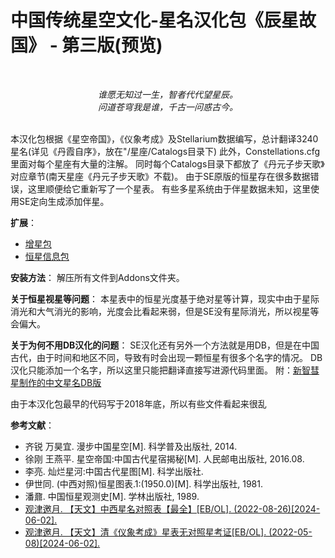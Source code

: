 # 中国传统星空文化-星名汉化包《辰星故国》 - 第三版(预览)

<br><div align="center"><i>
谁愿无知过一生，智者代代望星辰。<br>
问道苍穹我是谁，千古一问惑古今。
</i></div><br>

本汉化包根据《星空帝国》，《仪象考成》及Stellarium数据编写，总计翻译3240星名(详见《丹霞自序》，放在"/星座/Catalogs目录下)
此外，Constellations.cfg里面对每个星座有大量的注解。
同时每个Catalogs目录下都放了《丹元子步天歌》对应章节(南天星座《丹元子步天歌》不载)。
由于SE原版的恒星存在很多数据错误，这里顺便给它重新写了一个星表。
有些多星系统由于伴星数据未知，这里使用SE定向生成添加伴星。

**扩展**：
 * [增星包](https://github.com/StellarDX/SE990-Chinese-Star-Name-Pack-Additional)
 * [恒星信息包](https://github.com/StellarDX/SE990-Chinese-Information-Pack)

**安装方法**：
解压所有文件到Addons文件夹。

**关于恒星视星等问题**：
本星表中的恒星光度基于绝对星等计算，现实中由于星际消光和大气消光的影响，光度会比看起来弱，但是SE没有星际消光，所以视星等会偏大。

**关于为何不用DB汉化的问题**：
SE汉化还有另外一个方法就是用DB，但是在中国古代，由于时间和地区不同，导致有时会出现一颗恒星有很多个名字的情况。
DB汉化只能添加一个名字，所以这里只能把翻译直接写进源代码里面。
附：[新智彗星制作的中文星名DB版](https://steamcommunity.com/sharedfiles/filedetails/?id=2813315013)

由于本汉化包最早的代码写于2018年底，所以有些文件看起来很乱

**参考文献**：
 * 齐锐 万昊宜. 漫步中国星空[M]. 科学普及出版社, 2014.
 * 徐刚 王燕平. 星空帝国:中国古代星宿揭秘[M]. 人民邮电出版社, 2016.08.
 * 李亮. 灿烂星河:中国古代星图[M]. 科学出版社.
 * 伊世同. (中西对照)恒星图表.1:(1950.0)[M]. 科学出版社, 1981.
 * 潘鼐. 中国恒星观测史[M]. 学林出版社, 1989.
 * [观津邀月. 【天文】中西星名对照表【最全】[EB/OL]. (2022-08-26)[2024-06-02].](https://www.bilibili.com/read/cv18299883)
 * [观津邀月. 【天文】清《仪象考成》星表无对照星考证[EB/OL]. (2022-05-08)[2024-06-02].](https://www.bilibili.com/read/cv16511099/)
